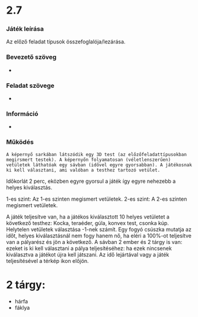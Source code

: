 # 2.7
### Játék leírása 
Az előző feladat típusok összefoglalója/lezárása.	
### Bevezető szöveg
-
### Feladat szövege
-
### Információ
-
### Működés
	A képernyő sarkában látszódik egy 3D test (az előzőfeladattípusokban megirsmert testek). A képernyőn folyamatosan (véletlenszerűen) vetületek láthatóak egy sávban (idővel egyre gyorsabban). A játékosnak ki kell választani, ami valóban a testhez tartozó vetület. 

Időkorlát 2 perc, eközben egyre gyorsul a játék így egyre nehezebb a helyes kiválasztás.

1-es szint: Az 1-es szinten megismert vetületek.
2-es szint: A 2-es szinten megismert vetületek.

A játék teljesítve van, ha a játékos kiválasztott 10 helyes vetületet a következő testhez: Kocka, teraéder, gúla, konvex test, csonka kúp.
Helytelen vetületek választása -1-nek számít.
Egy fogyó csúszka mutatja az időt, helyes kiválasztásnál nem fogy hanem nő, ha eléri a 100%-ot teljesítve van a pályarész és jön a következő.
A sávban 2 ember és 2 tárgy is van: ezeket is ki kell választani a pálya teljesítéséhez: ha ezek nincsenek kiválasztva a játékot újra kell játszani.
Az idő lejártával vagy a játék teljesítésével a térkép ikon előjön.
# 2 tárgy:
- hárfa
- fáklya
